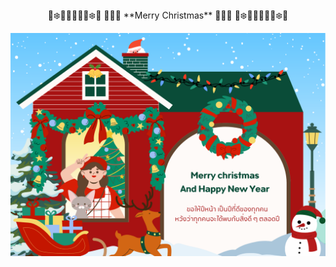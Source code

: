 <center>
🎄❄️🎅🌟✨🌟🎅❄️🎄  
🎅✨🌟 **Merry Christmas** 🌟✨🎅  
🎄❄️🎅🌟✨🌟🎅❄️🎄  
</center>

![Cm](pic/download.png)


